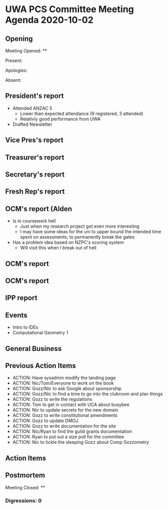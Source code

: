 # UWA PCS Committee Meeting Agenda 2020-10-02

## Opening

Meeting Opened: **

Present:

Apologies:

Absent:

## President's report
- Attended ANZAC 5
  - Lower than expected attendance (9 registered, 3 attended)
  - Relativly good performance from UWA 
- Drafted Newsletter 

## Vice Pres's report

## Treasurer's report

## Secretary's report

## Fresh Rep's report

## OCM's report (Alden
- Is in coursework hell
  - Just when my research project got even more interesting
  - I may have some ideas for the uni to upper bound the intended time spent on assessments, to permanently break the gates
- Has a problem idea based on NZPC's scoring system
  - Will visit this when I break out of hell

## OCM's report

## OCM's report

## IPP report

## Events
- Intro to IDEs
- Computational Geometry 1

## General Business

## Previous Action Items

- ACTION: Have sysadmin modify the landing page
- ACTION: Nic/Tom/Everyone to work on the book
- ACTION: Gozz/Nic to ask Google about sponsorship
- ACTION: Gozz/Nic to find a time to go into the clubroom and plan things
- ACTION: Gozz to write the regulations
- ACTION: Tom to get in contact with UCA about busybee
- ACTION: Nic to update secrets for the new domain
- ACTION: Gozz to write constitutional amendments
- ACTION: Gozz to update DMOJ
- ACTION: Gozz to write documentation for the site
- ACTION: Nic/Ryan to find the guild grants documentation
- ACTION: Ryan to put out a size poll for the committee
- ACTION: Nic to tickle the sleeping Gozz about Comp Gozzometry

## Action Items

## Postmortem

Meeting Closed: **

### Digressions: 0
